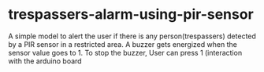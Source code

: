# trespassers-alarm-using-pir-sensor
A simple model to alert the user if there is any person(trespassers) detected by a PIR sensor in a restricted area. A buzzer gets energized when the sensor value goes to 1. To stop the buzzer, User can press 1 (interaction with the arduino board
